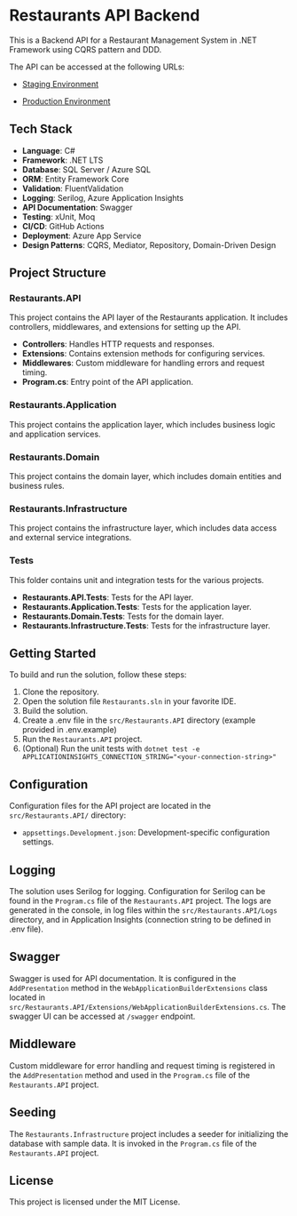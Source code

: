 # Restaurants API Backend

This is a Backend API for a Restaurant Management System in .NET Framework using CQRS pattern and DDD.

The API can be accessed at the following URLs:

- [Staging Environment](restaurants-api-dev-dhbtgce0bnhyfyfq.uaenorth-01.azurewebsites.net)

- [Production Environment](abhiroopsantra-restaurants-api-prod.azurewebsites.net)

## Tech Stack

- **Language**: C#
- **Framework**: .NET LTS
- **Database**: SQL Server / Azure SQL
- **ORM**: Entity Framework Core
- **Validation**: FluentValidation
- **Logging**: Serilog, Azure Application Insights
- **API Documentation**: Swagger
- **Testing**: xUnit, Moq
- **CI/CD**: GitHub Actions
- **Deployment**: Azure App Service
- **Design Patterns**: CQRS, Mediator, Repository, Domain-Driven Design

## Project Structure

### Restaurants.API

This project contains the API layer of the Restaurants application. It includes controllers, middlewares, and extensions for setting up the API.

- **Controllers**: Handles HTTP requests and responses.
- **Extensions**: Contains extension methods for configuring services.
- **Middlewares**: Custom middleware for handling errors and request timing.
- **Program.cs**: Entry point of the API application.

### Restaurants.Application

This project contains the application layer, which includes business logic and application services.

### Restaurants.Domain

This project contains the domain layer, which includes domain entities and business rules.

### Restaurants.Infrastructure

This project contains the infrastructure layer, which includes data access and external service integrations.

### Tests

This folder contains unit and integration tests for the various projects.

- **Restaurants.API.Tests**: Tests for the API layer.
- **Restaurants.Application.Tests**: Tests for the application layer.
- **Restaurants.Domain.Tests**: Tests for the domain layer.
- **Restaurants.Infrastructure.Tests**: Tests for the infrastructure layer.

## Getting Started

To build and run the solution, follow these steps:

1. Clone the repository.
2. Open the solution file `Restaurants.sln` in your favorite IDE.
3. Build the solution.
4. Create a .env file in the `src/Restaurants.API` directory (example provided in .env.example)
5. Run the `Restaurants.API` project.
6. (Optional) Run the unit tests with `dotnet test -e APPLICATIONINSIGHTS_CONNECTION_STRING="<your-connection-string>"`

## Configuration

Configuration files for the API project are located in the `src/Restaurants.API/` directory:

- `appsettings.Development.json`: Development-specific configuration settings.

## Logging

The solution uses Serilog for logging. Configuration for Serilog can be found in the `Program.cs` file of the `Restaurants.API` project. The logs are generated in the console, in log files within the `src/Restaurants.API/Logs` directory, and in Application Insights (connection string to be defined in .env file).

## Swagger

Swagger is used for API documentation. It is configured in the `AddPresentation` method in the `WebApplicationBuilderExtensions` class located in `src/Restaurants.API/Extensions/WebApplicationBuilderExtensions.cs`. The swagger UI can be accessed at `/swagger` endpoint.

## Middleware

Custom middleware for error handling and request timing is registered in the `AddPresentation` method and used in the `Program.cs` file of the `Restaurants.API` project.

## Seeding

The `Restaurants.Infrastructure` project includes a seeder for initializing the database with sample data. It is invoked in the `Program.cs` file of the `Restaurants.API` project.

## License

This project is licensed under the MIT License.
